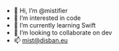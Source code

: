 - 👋 Hi, I’m @mistifier
- 👀 I’m interested in code
- 🌱 I’m currently learning Swift
- 💞️ I’m looking to collaborate on dev
- 📫 mist@disban.eu

<!---
mistier-belays/mistier-belays is a ✨ special ✨ repository because its `README.md` (this file) appears on your GitHub profile.
You can click the Preview link to take a look at your changes.
--->
